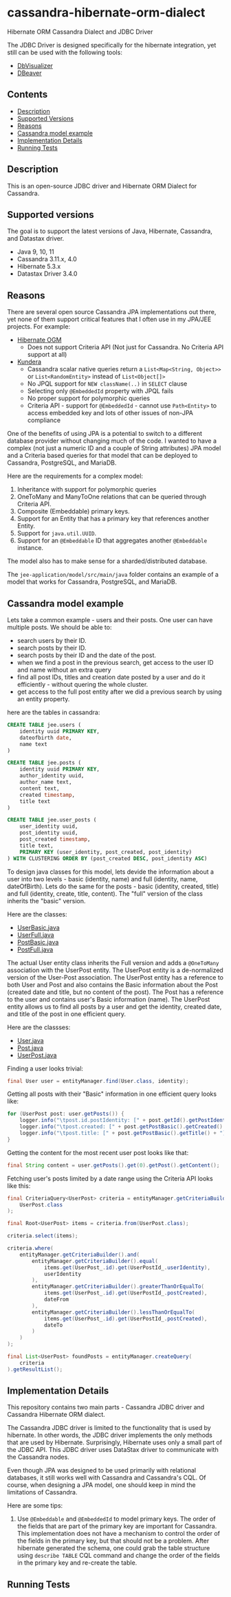 # cassandra-hibernate-orm-dialect
Hibernate ORM Cassandra Dialect and JDBC Driver

The JDBC Driver is designed specifically for the hibernate integration, yet still can be used with the following tools:
* [DbVisualizer](https://www.dbvis.com)
* [DBeaver](https://dbeaver.io)

## Contents

* [Description](README.md#description)
* [Supported Versions](README.md#supported-versions)
* [Reasons](README.md#reasons)
* [Cassandra model example](README.md#cassandra-model-example)
* [Implementation Details](README.md#implementation-details)
* [Running Tests](README.md#running-tests)

## Description
This is an open-source JDBC driver and Hibernate ORM Dialect for Cassandra.

## Supported versions
The goal is to support the latest versions of Java, Hibernate, Cassandra, and Datastax driver.
* Java 9, 10, 11
* Cassandra 3.11.x, 4.0
* Hibernate 5.3.x
* Datastax Driver 3.4.0

## Reasons
There are several open source Cassandra JPA implementations out there,
yet none of them support critical features that I often use in my
JPA/JEE projects. For example:

* [Hibernate OGM](https://github.com/hibernate/hibernate-ogm-cassandra)
	* Does not support Criteria API (Not just for Cassandra. No Criteria API support at all)
* [Kundera](https://github.com/Impetus/Kundera)
	* Cassandra scalar native queries return a ``List<Map<String, Object>>`` or ``List<RandomEntity>`` instead of ``List<Object[]>``
	* No JPQL support for ``NEW className(..)`` in ``SELECT`` clause
	* Selecting only ``@EmbeddedId`` property with JPQL fails
	* No proper support for polymorphic queries
	* Criteria API - support for ``@EmbeddedId`` - cannot use ``Path<Entity>`` to access embedded key 
	and lots of other issues of non-JPA compliance

One of the benefits of using JPA is a potential to switch to a
different database provider without changing much of the code. I
wanted to have a complex (not just a numeric ID and a couple of String
attributes) JPA model and a Criteria based queries for that model that
can be deployed to Cassandra, PostgreSQL, and MariaDB.

Here are the requirements for a complex model:

1. Inheritance with support for polymorphic queries
2. OneToMany and ManyToOne relations that can be queried through Criteria API.
3. Composite (Embeddable) primary keys.
4. Support for an Entity that has a primary key that references another Entity.
5. Support for ``java.util.UUID``.
6. Support for an ``@Embeddable`` ID that aggregates another
``@Embeddable`` instance.


The model also has to make sense for a sharded/distributed database.

The ``jee-application/model/src/main/java`` folder contains an example
of a model that works for Cassandra, PostgreSQL, and MariaDB.

## Cassandra model example

Lets take a common example - users and their posts.
One user can have multiple posts. We should be able to:
* search users by their ID.
* search posts by their ID.
* search posts by their ID and the date of the post.
* when we find a post in the previous search, get access to the user ID and name without an extra query
* find all post IDs, titles and creation date posted by a user and do it efficiently - without quering the whole cluster.
* get access to the full post entity after we did a previous search by using an entity property.

here are the tables in cassandra:

```sql
CREATE TABLE jee.users (
    identity uuid PRIMARY KEY,
    dateofbirth date,
    name text
)
```

```sql
CREATE TABLE jee.posts (
    identity uuid PRIMARY KEY,
    author_identity uuid,
    author_name text,
    content text,
    created timestamp,
    title text
)
```

```sql
CREATE TABLE jee.user_posts (
    user_identity uuid,
    post_identity uuid,
    post_created timestamp,
    title text,
    PRIMARY KEY (user_identity, post_created, post_identity)
) WITH CLUSTERING ORDER BY (post_created DESC, post_identity ASC)
```

To design java classes for this model, lets devide the information about a user into two levels - basic (identity, name) and full (identity, name, dateOfBirth). Lets do the same for the posts - basic (identity, created, title) and full (identity, create, title, content). The "full" version of the class inherits the "basic" version.

Here are the classes:
* [UserBasic.java](jee-application/model/src/main/java/com/antonyudin/cassandra/model/users/UserBasic.java)
* [UserFull.java](jee-application/model/src/main/java/com/antonyudin/cassandra/model/users/UserFull.java)
* [PostBasic.java](jee-application/model/src/main/java/com/antonyudin/cassandra/model/users/PostBasic.java)
* [PostFull.java](jee-application/model/src/main/java/com/antonyudin/cassandra/model/users/PostFull.java)

The actual User entity class inherits the Full version and adds a ``@OneToMany`` association with the UserPost entity. The UserPost entity is a de-normalized version of the User-Post association. The UserPost entity has a reference to both User and Post and also contains the Basic information about the Post (created date and title, but no content of the post). The Post has a reference to the user and contains user's Basic information (name). The UserPost entity allows us to find all posts by a user and get the identity, created date, and title of the post in one efficient query.

Here are the classses:
* [User.java](jee-application/model/src/main/java/com/antonyudin/cassandra/model/users/User.java)
* [Post.java](jee-application/model/src/main/java/com/antonyudin/cassandra/model/users/Post.java)
* [UserPost.java](jee-application/model/src/main/java/com/antonyudin/cassandra/model/users/UserPost.java)


Finding a user looks trivial:
```java
final User user = entityManager.find(User.class, identity);
```

Getting all posts with their "Basic" information in one efficient query looks like:
```java
for (UserPost post: user.getPosts()) {
	logger.info("\tpost.id.postIdentity: [" + post.getId().getPostIdentity() + "]");
	logger.info("\tpost.created: [" + post.getPostBasic().getCreated() + "]");
	logger.info("\tpost.title: [" + post.getPostBasic().getTitle() + "]");
}
```

Getting the content for the most recent user post looks like that:
```java
final String content = user.getPosts().get(0).getPost().getContent();
```


Fetching user's posts limited by a date range using the Criteria API looks like this:

```java
final CriteriaQuery<UserPost> criteria = entityManager.getCriteriaBuilder().createQuery(
	UserPost.class
);

final Root<UserPost> items = criteria.from(UserPost.class);

criteria.select(items);

criteria.where(
	entityManager.getCriteriaBuilder().and(
		entityManager.getCriteriaBuilder().equal(
			items.get(UserPost_.id).get(UserPostId_.userIdentity),
			userIdentity
		),
		entityManager.getCriteriaBuilder().greaterThanOrEqualTo(
			items.get(UserPost_.id).get(UserPostId_.postCreated),
			dateFrom
		),
		entityManager.getCriteriaBuilder().lessThanOrEqualTo(
			items.get(UserPost_.id).get(UserPostId_.postCreated),
			dateTo
		)
	)
);

final List<UserPost> foundPosts = entityManager.createQuery(
	criteria
).getResultList();
```


## Implementation Details

This repository contains two main parts - Cassandra JDBC driver and
Cassandra Hibernate ORM dialect.

The Cassandra JDBC driver is limited to the functionality that is used
by hibernate. In other words, the JDBC driver
implements the only methods that are used by Hibernate. Surprisingly,
Hibernate uses only a small part of the JDBC API.
This JDBC driver uses DataStax driver to communicate with the Cassandra nodes.

Even though JPA was designed to be used primarily with relational
databases, it still works well
with Cassandra and Cassandra's CQL.
Of course, when designing a JPA model, one should keep in mind the
limitations of Cassandra.

Here are some tips:
1. Use ``@Embeddable`` and ``@EmbeddedId`` to model primary keys. The
order of the fields that are part of the primary
key are important for Cassandra. This implementation does not have a
mechanism to control the order of the fields
in the primary key, but that should not be a problem. After hibernate
generated the schema, one could grab the table
structure using ``describe TABLE`` CQL command and change the order of
the fields in the primary key and re-create
the table.

## Running Tests


